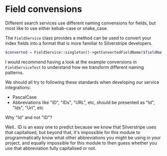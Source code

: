 # Field convensions

Different search services use different naming convensions for fields, but most like to use either kebab-case or
snake_case.

The `FieldService` class provides a method can be used to convert your index fields into a format that is more familiar
to Silverstripe developers.

```php
$converted = FieldService::singleton()->getConvertedFieldName($fieldName);
```

I would recommend having a look at the example conversions in `FieldServiceTest` to understand how we transform
different naming patterns.

We should all try to following these standards when developing our service integrations:

* PascalCase
* Abbreviations like "ID", "IDs", "URL", etc, should be presented as "Id", "Ids", "Url", etc

Why "Id" and not "ID"?

Well.. ID is an easy one to predict because we know that Silverstripe uses that capitalised, but beyond that, it's
impossible for this module to programmatically know what other abbreviations you might be using in your project, and
equally impossible for this module to then guess whether you use that abbreviation fully capitalised or not.
